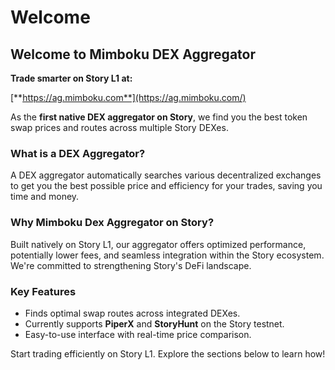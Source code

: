 # Welcome

## Welcome to Mimboku DEX Aggregator

**Trade smarter on Story L1 at:**

[**https://ag.mimboku.com**](https://ag.mimboku.com/)

As the **first native DEX aggregator on Story**, we find you the best token swap prices and routes across multiple Story DEXes.

### What is a DEX Aggregator?

A DEX aggregator automatically searches various decentralized exchanges to get you the best possible price and efficiency for your trades, saving you time and money.

### Why Mimboku Dex Aggregator on Story?

Built natively on Story L1, our aggregator offers optimized performance, potentially lower fees, and seamless integration within the Story ecosystem. We're committed to strengthening Story's DeFi landscape.

### Key Features

* Finds optimal swap routes across integrated DEXes.
* Currently supports **PiperX** and **StoryHunt** on the Story testnet.
* Easy-to-use interface with real-time price comparison.

Start trading efficiently on Story L1. Explore the sections below to learn how!
